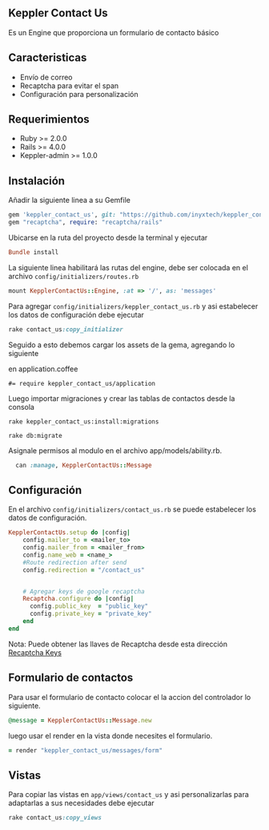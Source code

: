 ## Keppler Contact Us

Es un Engine que proporciona un formulario de contacto básico

## Caracteristicas

- Envío de correo
- Recaptcha para evitar el span
- Configuración para personalización

## Requerimientos

* Ruby >= 2.0.0
* Rails >= 4.0.0
* Keppler-admin >= 1.0.0

## Instalación

Añadir la siguiente linea a su Gemfile

```ruby
gem 'keppler_contact_us', git: "https://github.com/inyxtech/keppler_contact_us.git", tag: "1.1.0"
gem "recaptcha", require: "recaptcha/rails"
```

Ubicarse en la ruta del proyecto desde la terminal y ejecutar

```ruby
Bundle install
```

La siguiente linea habilitará las rutas del engine, debe ser colocada en el archivo `config/initializers/routes.rb`

```ruby
mount KepplerContactUs::Engine, :at => '/', as: 'messages'
```

Para agregar `config/initializers/keppler_contact_us.rb` y asi estabelecer los datos de configuración debe ejecutar

```ruby
rake contact_us:copy_initializer
```

Seguido a esto debemos cargar los assets de la gema, agregando lo siguiente

en application.coffee

```
#= require keppler_contact_us/application
```

Luego importar migraciones y crear las tablas de contactos desde la consola

```
rake keppler_contact_us:install:migrations 
```
```
rake db:migrate

```
Asignale permisos al modulo en el archivo app/models/ability.rb.

```ruby
  can :manage, KepplerContactUs::Message
```

## Configuración

En el archivo `config/initializers/contact_us.rb` se puede estabelecer los datos de configuración.

```ruby
KepplerContactUs.setup do |config|
	config.mailer_to = <mailer_to>
	config.mailer_from = <mailer_from>
	config.name_web = <name_>
	#Route redirection after send
	config.redirection = "/contact_us"


	# Agregar keys de google recaptcha
	Recaptcha.configure do |config|
	  config.public_key  = "public_key"
	  config.private_key = "private_key"
	end
end
```

Nota: Puede obtener las llaves de Recaptcha desde esta dirección [Recaptcha Keys](https://www.google.com/recaptcha/admin)

## Formulario de contactos
Para usar el formulario de contacto colocar el la accion del controlador lo siguiente.

```ruby
@message = KepplerContactUs::Message.new
```
luego usar el render en la vista donde necesites el formulario.

```ruby
= render "keppler_contact_us/messages/form"
```


## Vistas

Para copiar las vistas en `app/views/contact_us` y asi personalizarlas para adaptarlas a sus necesidades debe ejecutar

```ruby
rake contact_us:copy_views
```

